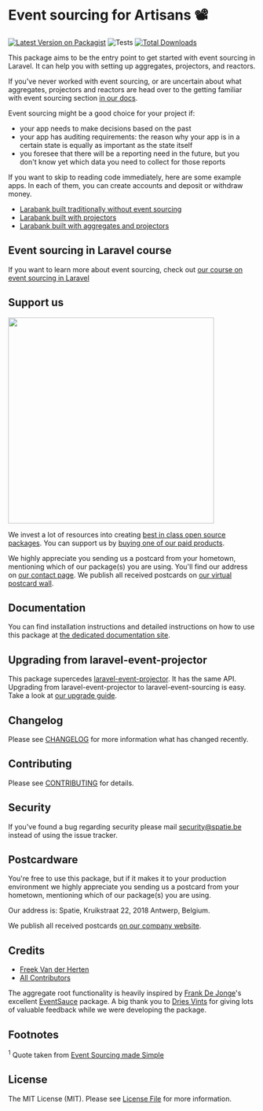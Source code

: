 # Event sourcing for Artisans 📽

[![Latest Version on Packagist](https://img.shields.io/packagist/v/spatie/laravel-event-sourcing.svg?style=flat-square)](https://packagist.org/packages/spatie/laravel-event-sourcing)
![Tests](https://github.com/spatie/laravel-event-sourcing/workflows/run-tests/badge.svg)
[![Total Downloads](https://img.shields.io/packagist/dt/spatie/laravel-event-sourcing.svg?style=flat-square)](https://packagist.org/packages/spatie/laravel-event-sourcing)

This package aims to be the entry point to get started with event sourcing in Laravel. It can help you with setting up aggregates, projectors, and reactors. 

If you've never worked with event sourcing, or are uncertain about what aggregates, projectors and reactors are head over to the getting familiar with event sourcing section [in our docs](https://spatie.be/docs/laravel-event-sourcing/v7/introduction).

Event sourcing might be a good choice for your project if:

- your app needs to make decisions based on the past
- your app has auditing requirements: the reason why your app is in a certain state is equally as important as the state itself
- you foresee that there will be a reporting need in the future, but you don't know yet which data you need to collect for those reports

If you want to skip to reading code immediately, here are some example apps. In each of them, you can create accounts and deposit or withdraw money. 

- [Larabank built traditionally without event sourcing](https://github.com/spatie/larabank-traditional)
- [Larabank built with projectors](https://github.com/spatie/larabank-event-projector)
- [Larabank built with aggregates and projectors](https://github.com/spatie/larabank-event-projector-aggregates)

## Event sourcing in Laravel course

If you want to learn more about event sourcing, check out [our course on event sourcing in Laravel](https://event-sourcing-laravel.com)

## Support us

[<img src="https://github-ads.s3.eu-central-1.amazonaws.com/laravel-event-sourcing.jpg?t=1" width="419px" />](https://spatie.be/github-ad-click/laravel-event-sourcing)

We invest a lot of resources into creating [best in class open source packages](https://spatie.be/open-source). You can support us by [buying one of our paid products](https://spatie.be/open-source/support-us).

We highly appreciate you sending us a postcard from your hometown, mentioning which of our package(s) you are using. You'll find our address on [our contact page](https://spatie.be/about-us). We publish all received postcards on [our virtual postcard wall](https://spatie.be/open-source/postcards).

## Documentation

You can find installation instructions and detailed instructions on how to use this package at [the dedicated documentation site](https://spatie.be/docs/laravel-event-sourcing/v7/introduction/).

## Upgrading from laravel-event-projector

This package supercedes [laravel-event-projector](https://github.com/spatie/laravel-event-projector). It has the same API. Upgrading from laravel-event-projector to laravel-event-sourcing is easy. Take a look at [our upgrade guide](UPGRADING.md).

## Changelog

Please see [CHANGELOG](CHANGELOG.md) for more information what has changed recently.

## Contributing

Please see [CONTRIBUTING](https://github.com/spatie/.github/blob/main/CONTRIBUTING.md) for details.

## Security

If you've found a bug regarding security please mail [security@spatie.be](mailto:security@spatie.be) instead of using the issue tracker.

## Postcardware

You're free to use this package, but if it makes it to your production environment we highly appreciate you sending us a postcard from your hometown, mentioning which of our package(s) you are using.

Our address is: Spatie, Kruikstraat 22, 2018 Antwerp, Belgium.

We publish all received postcards [on our company website](https://spatie.be/en/opensource/postcards).

## Credits

- [Freek Van der Herten](https://github.com/freekmurze)
- [All Contributors](../../contributors)

The aggregate root functionality is heavily inspired by [Frank De Jonge](https://twitter.com/frankdejonge)'s excellent [EventSauce](https://eventsauce.io/) package. A big thank you to [Dries Vints](https://github.com/driesvints) for giving lots of valuable feedback while we were developing the package. 

## Footnotes

<a name="footnote1"><sup>1</sup></a> Quote taken from [Event Sourcing made Simple](https://kickstarter.engineering/event-sourcing-made-simple-4a2625113224)

## License

The MIT License (MIT). Please see [License File](LICENSE.md) for more information.
